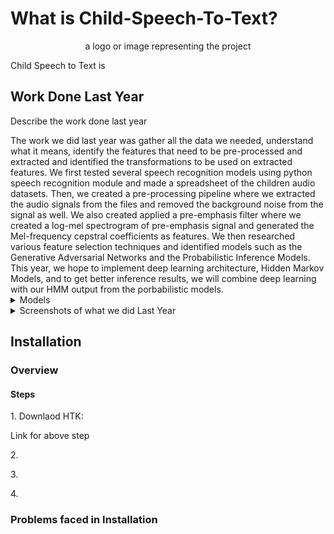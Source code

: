 # What is Child-Speech-To-Text?

<p align="center"><span>a logo or image representing the project</span></p>

<p>Child Speech to Text is </p>

## Work Done Last Year

<p>Describe the work done last year</p>
The work we did last year was gather all the data we needed, understand what it means, identify the features that need to be pre-processed and extracted and identified the transformations to be used on extracted features. We first tested several speech recognition models using python speech recognition module and made a spreadsheet of the children audio datasets. Then, we created a pre-processing pipeline where we extracted the audio signals from the files and removed the background noise from the signal as well. We also created applied a pre-emphasis filter where we created a log-mel spectrogram of pre-emphasis signal and generated the Mel-frequency cepstral coefficients as features. We then researched various feature selection techniques and identified models such as the Generative Adversarial Networks and the Probabilistic Inference Models. This year, we hope to implement deep learning architecture, Hidden Markov Models, and to get better inference results, we will combine deep learning with our HMM output from the porbabilistic models. 

<details>
<summary>
Models
</summary>

  <p> - Probabilistic Inference Model: </p>
  <p> - Generative Adversarial Network </p>
  
</details>



<details>
<summary>
  Screenshots of what we did Last Year
</summary>
  <p> Image 1 </p>
  <p> Image 2 </p>
 
</details>


## Installation

### Overview 

#### Steps

<p>1. Downlaod HTK:        </p>
<p>Link for above step</p>

<p>2.        </p>
<p>3.        </p>
<p>4.        </p>

### Problems faced in Installation

